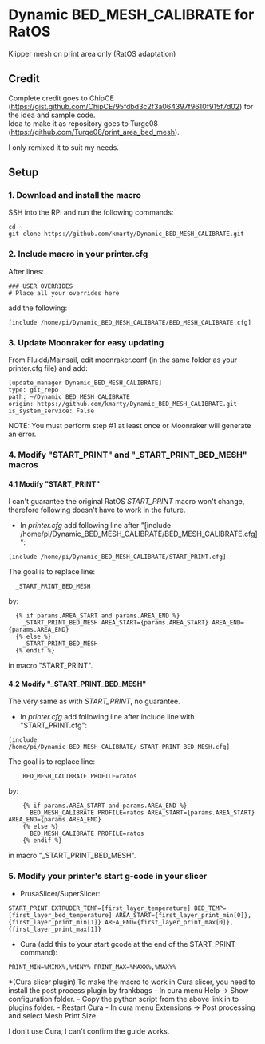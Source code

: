 # Dynamic BED_MESH_CALIBRATE for RatOS
Klipper mesh on print area only (RatOS adaptation)

## Credit
Complete credit goes to ChipCE (https://gist.github.com/ChipCE/95fdbd3c2f3a064397f9610f915f7d02) for the idea and sample code.\
Idea to make it as repository goes to Turge08 (https://github.com/Turge08/print_area_bed_mesh).

I only remixed it to suit my needs.

## Setup
### 1. Download and install the macro
SSH into the RPi and run the following commands:
```
cd ~
git clone https://github.com/kmarty/Dynamic_BED_MESH_CALIBRATE.git
```
### 2. Include macro in your printer.cfg
After lines:
```
### USER OVERRIDES
# Place all your overrides here
```
add the following:
```
[include /home/pi/Dynamic_BED_MESH_CALIBRATE/BED_MESH_CALIBRATE.cfg]
```
### 3. Update Moonraker for easy updating
From Fluidd/Mainsail, edit moonraker.conf (in the same folder as your printer.cfg file) and add:
```
[update_manager Dynamic_BED_MESH_CALIBRATE]
type: git_repo
path: ~/Dynamic_BED_MESH_CALIBRATE
origin: https://github.com/kmarty/Dynamic_BED_MESH_CALIBRATE.git
is_system_service: False
```
NOTE: You must perform step #1 at least once or Moonraker will generate an error.

### 4. Modify "START_PRINT" and "_START_PRINT_BED_MESH" macros
#### 4.1 Modify "START_PRINT"
I can't guarantee the original RatOS *START_PRINT* macro won't change, therefore following doesn't have to work in the future.
- In *printer.cfg* add following line after "[include /home/pi/Dynamic_BED_MESH_CALIBRATE/BED_MESH_CALIBRATE.cfg]":
```
[include /home/pi/Dynamic_BED_MESH_CALIBRATE/START_PRINT.cfg]
```
The goal is to replace line:
```
  _START_PRINT_BED_MESH
```
by:
```
  {% if params.AREA_START and params.AREA_END %}
    _START_PRINT_BED_MESH AREA_START={params.AREA_START} AREA_END={params.AREA_END}
  {% else %}
    _START_PRINT_BED_MESH
  {% endif %}
```
in macro "START_PRINT".

#### 4.2 Modify "_START_PRINT_BED_MESH"
The very same as with *START_PRINT*, no guarantee.
- In *printer.cfg* add following line after include line with "START_PRINT.cfg":
```
[include /home/pi/Dynamic_BED_MESH_CALIBRATE/_START_PRINT_BED_MESH.cfg]
```
The goal is to replace line:
```
    BED_MESH_CALIBRATE PROFILE=ratos
```
by:
```
    {% if params.AREA_START and params.AREA_END %}
      BED_MESH_CALIBRATE PROFILE=ratos AREA_START={params.AREA_START} AREA_END={params.AREA_END}
    {% else %}
      BED_MESH_CALIBRATE PROFILE=ratos
    {% endif %}
```
in macro "_START_PRINT_BED_MESH".

### 5. Modify your printer's start g-code in your slicer
- PrusaSlicer/SuperSlicer:
```
START_PRINT EXTRUDER_TEMP=[first_layer_temperature] BED_TEMP=[first_layer_bed_temperature] AREA_START={first_layer_print_min[0]},{first_layer_print_min[1]} AREA_END={first_layer_print_max[0]},{first_layer_print_max[1]}
```
- Cura (add this to your start gcode at the end of the START_PRINT command):
```
PRINT_MIN=%MINX%,%MINY% PRINT_MAX=%MAXX%,%MAXY%
```
*(Cura slicer plugin) To make the macro to work in Cura slicer, you need to install the post process plugin by frankbags - In cura menu Help -> Show configuration folder. - Copy the python script from the above link in to plugins folder. - Restart Cura - In cura menu Extensions -> Post processing and select Mesh Print Size.

I don't use Cura, I can't confirm the guide works.
